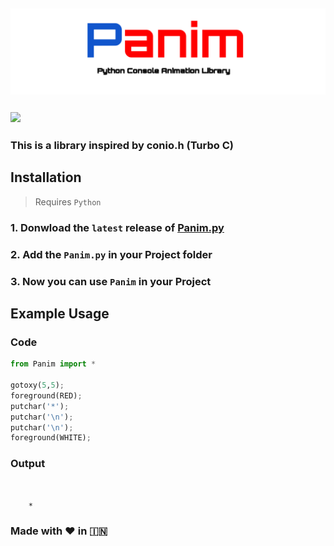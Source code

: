 ## <img src="Panim.svg"/> 
### <img src="https://img.shields.io/github/license/mashape/apistatus.svg?longCache=true&style=for-the-badge"/> 
### This is a library inspired by conio.h (Turbo C)

## Installation
> Requires `Python`
### 1. Donwload the `latest` release of [Panim.py](https://github.com/archanpatkar/Panim/releases/tag/0.1)
### 2. Add the `Panim.py` in your Project folder
### 3. Now you can use `Panim` in your Project

## Example Usage
### Code
```python
from Panim import *

gotoxy(5,5);
foreground(RED);
putchar('*');
putchar('\n');
putchar('\n');
foreground(WHITE);
```
### Output
```


    *
```
### Made with ❤️ in  🇮🇳
